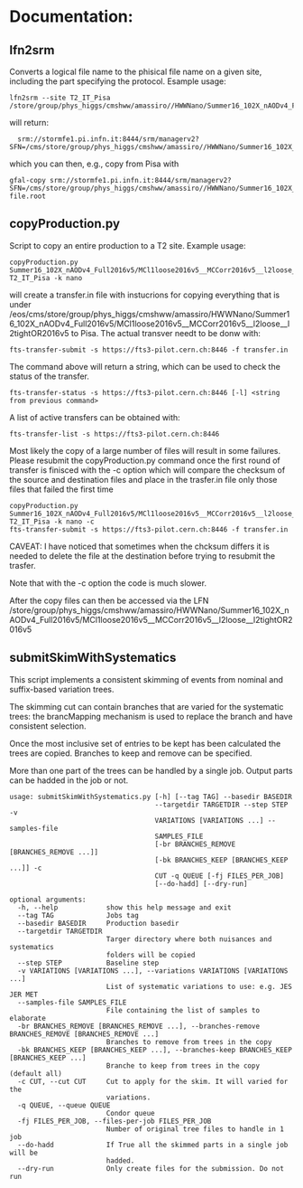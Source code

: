 # Documentation:

## lfn2srm
Converts a logical file name to the phisical file name on a given site, including the part specifying the protocol.
Esample usage:

    lfn2srm --site T2_IT_Pisa /store/group/phys_higgs/cmshww/amassiro//HWWNano/Summer16_102X_nAODv4_Full2016v5/MCl1loose2016v5__MCCorr2016v5__l2loose__l2tightOR2016v5__MupTup//nanoLatino_WJetsToLNu_ext2__part48.root
    
will return:
 
      srm://stormfe1.pi.infn.it:8444/srm/managerv2?SFN=/cms/store/group/phys_higgs/cmshww/amassiro//HWWNano/Summer16_102X_nAODv4_Full2016v5/MCl1loose2016v5__MCCorr2016v5__l2loose__l2tightOR2016v5__MupTup//nanoLatino_WJetsToLNu_ext2__part48.root

which you can then, e.g., copy from Pisa with

    gfal-copy srm://stormfe1.pi.infn.it:8444/srm/managerv2?SFN=/cms/store/group/phys_higgs/cmshww/amassiro//HWWNano/Summer16_102X_nAODv4_Full2016v5/MCl1loose2016v5__MCCorr2016v5__l2loose__l2tightOR2016v5__MupTup//nanoLatino_WJetsToLNu_ext2__part48.root file.root
    
    
## copyProduction.py
Script to copy an entire production to a T2 site. Example usage:

    copyProduction.py Summer16_102X_nAODv4_Full2016v5/MCl1loose2016v5__MCCorr2016v5__l2loose__l2tightOR2016v5 T2_IT_Pisa -k nano
   
will create a transfer.in file with instucrions for copying everything that is under   /eos/cms/store/group/phys_higgs/cmshww/amassiro/HWWNano/Summer16_102X_nAODv4_Full2016v5/MCl1loose2016v5__MCCorr2016v5__l2loose__l2tightOR2016v5
to Pisa. 
The actual transver needt to be donw with:

    fts-transfer-submit -s https://fts3-pilot.cern.ch:8446 -f transfer.in
   
The command above will return a string, which can be used to check the status of the transfer.

    fts-transfer-status -s https://fts3-pilot.cern.ch:8446 [-l] <string from previous command>
  
A list of active transfers can be obtained with:

    fts-transfer-list -s https://fts3-pilot.cern.ch:8446
  
Most likely the copy of a large number of files will result in some failures. Please resubmit the copyProduction.py command once the first round of transfer is finisced with the -c option
which will compare the checksum of the source and destination files and place in the trasfer.in file only those files that failed the first time

    copyProduction.py Summer16_102X_nAODv4_Full2016v5/MCl1loose2016v5__MCCorr2016v5__l2loose__l2tightOR2016v5 T2_IT_Pisa -k nano -c   
    fts-transfer-submit -s https://fts3-pilot.cern.ch:8446 -f transfer.in
    
CAVEAT: I have noticed that sometimes when the chcksum differs it is needed to delete the file at the destination before trying to resubmit the trasfer.    

Note that with the -c option the code is much slower.

After the copy files can then be accessed via the LFN /store/group/phys_higgs/cmshww/amassiro/HWWNano/Summer16_102X_nAODv4_Full2016v5/MCl1loose2016v5__MCCorr2016v5__l2loose__l2tightOR2016v5

## submitSkimWithSystematics

This script implements a consistent skimming of events from nominal and suffix-based variation trees. 

The skimming cut can contain branches that are varied for the systematic trees: the brancMapping
mechanism is used to replace the branch and have consistent selection. 

Once the most inclusive set of entries to be kept has been calculated the trees are copied. 
Branches to keep and remove can be specified. 

More than one part of the trees can be handled by a single job. Output parts can be hadded in the job or not. 

```
usage: submitSkimWithSystematics.py [-h] [--tag TAG] --basedir BASEDIR
                                    --targetdir TARGETDIR --step STEP -v
                                    VARIATIONS [VARIATIONS ...] --samples-file
                                    SAMPLES_FILE
                                    [-br BRANCHES_REMOVE [BRANCHES_REMOVE ...]]
                                    [-bk BRANCHES_KEEP [BRANCHES_KEEP ...]] -c
                                    CUT -q QUEUE [-fj FILES_PER_JOB]
                                    [--do-hadd] [--dry-run]

optional arguments:
  -h, --help            show this help message and exit
  --tag TAG             Jobs tag
  --basedir BASEDIR     Production basedir
  --targetdir TARGETDIR
                        Targer directory where both nuisances and systematics
                        folders will be copied
  --step STEP           Baseline step
  -v VARIATIONS [VARIATIONS ...], --variations VARIATIONS [VARIATIONS ...]
                        List of systematic variations to use: e.g. JES JER MET
  --samples-file SAMPLES_FILE
                        File containing the list of samples to elaborate
  -br BRANCHES_REMOVE [BRANCHES_REMOVE ...], --branches-remove BRANCHES_REMOVE [BRANCHES_REMOVE ...]
                        Branches to remove from trees in the copy
  -bk BRANCHES_KEEP [BRANCHES_KEEP ...], --branches-keep BRANCHES_KEEP [BRANCHES_KEEP ...]
                        Branche to keep from trees in the copy (default all)
  -c CUT, --cut CUT     Cut to apply for the skim. It will varied for the
                        variations.
  -q QUEUE, --queue QUEUE
                        Condor queue
  -fj FILES_PER_JOB, --files-per-job FILES_PER_JOB
                        Number of original tree files to handle in 1 job
  --do-hadd             If True all the skimmed parts in a single job will be
                        hadded.
  --dry-run             Only create files for the submission. Do not run
```